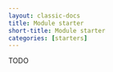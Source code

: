 ```yaml
---
layout: classic-docs
title: Module starter
short-title: Module starter
categories: [starters]
---
```


TODO
